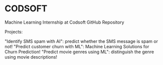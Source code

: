 # CODSOFT
 Machine Learning Internship at Codsoft GitHub Repository 

 Projects:

"Identify SMS spam with AI": predict whether the SMS message is spam or not!
"Predict customer churn with ML": Machine Learning Solutions for Churn Prediction!
"Predict movie genres using ML": distinguish the genre using movie descriptions!
